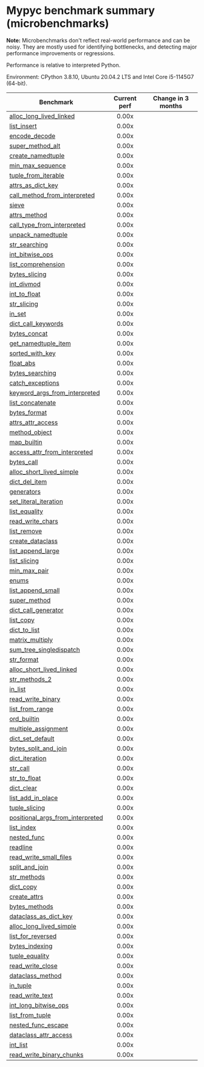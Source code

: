 # Mypyc benchmark summary (microbenchmarks)

**Note:** Microbenchmarks don't reflect real-world performance and can be noisy.
           They are mostly used for identifying bottlenecks, and detecting major performance
           improvements or regressions.

Performance is relative to interpreted Python.

Environment: CPython 3.8.10, Ubuntu 20.04.2 LTS and Intel Core i5-1145G7 (64-bit).

| Benchmark | Current perf | Change in 3 months |
| --- | :---: | :---: |
| [alloc_long_lived_linked](benchmarks/alloc_long_lived_linked.md) | 0.00x |  |
| [list_insert](benchmarks/list_insert.md) | 0.00x |  |
| [encode_decode](benchmarks/encode_decode.md) | 0.00x |  |
| [super_method_alt](benchmarks/super_method_alt.md) | 0.00x |  |
| [create_namedtuple](benchmarks/create_namedtuple.md) | 0.00x |  |
| [min_max_sequence](benchmarks/min_max_sequence.md) | 0.00x |  |
| [tuple_from_iterable](benchmarks/tuple_from_iterable.md) | 0.00x |  |
| [attrs_as_dict_key](benchmarks/attrs_as_dict_key.md) | 0.00x |  |
| [call_method_from_interpreted](benchmarks/call_method_from_interpreted.md) | 0.00x |  |
| [sieve](benchmarks/sieve.md) | 0.00x |  |
| [attrs_method](benchmarks/attrs_method.md) | 0.00x |  |
| [call_type_from_interpreted](benchmarks/call_type_from_interpreted.md) | 0.00x |  |
| [unpack_namedtuple](benchmarks/unpack_namedtuple.md) | 0.00x |  |
| [str_searching](benchmarks/str_searching.md) | 0.00x |  |
| [int_bitwise_ops](benchmarks/int_bitwise_ops.md) | 0.00x |  |
| [list_comprehension](benchmarks/list_comprehension.md) | 0.00x |  |
| [bytes_slicing](benchmarks/bytes_slicing.md) | 0.00x |  |
| [int_divmod](benchmarks/int_divmod.md) | 0.00x |  |
| [int_to_float](benchmarks/int_to_float.md) | 0.00x |  |
| [str_slicing](benchmarks/str_slicing.md) | 0.00x |  |
| [in_set](benchmarks/in_set.md) | 0.00x |  |
| [dict_call_keywords](benchmarks/dict_call_keywords.md) | 0.00x |  |
| [bytes_concat](benchmarks/bytes_concat.md) | 0.00x |  |
| [get_namedtuple_item](benchmarks/get_namedtuple_item.md) | 0.00x |  |
| [sorted_with_key](benchmarks/sorted_with_key.md) | 0.00x |  |
| [float_abs](benchmarks/float_abs.md) | 0.00x |  |
| [bytes_searching](benchmarks/bytes_searching.md) | 0.00x |  |
| [catch_exceptions](benchmarks/catch_exceptions.md) | 0.00x |  |
| [keyword_args_from_interpreted](benchmarks/keyword_args_from_interpreted.md) | 0.00x |  |
| [list_concatenate](benchmarks/list_concatenate.md) | 0.00x |  |
| [bytes_format](benchmarks/bytes_format.md) | 0.00x |  |
| [attrs_attr_access](benchmarks/attrs_attr_access.md) | 0.00x |  |
| [method_object](benchmarks/method_object.md) | 0.00x |  |
| [map_builtin](benchmarks/map_builtin.md) | 0.00x |  |
| [access_attr_from_interpreted](benchmarks/access_attr_from_interpreted.md) | 0.00x |  |
| [bytes_call](benchmarks/bytes_call.md) | 0.00x |  |
| [alloc_short_lived_simple](benchmarks/alloc_short_lived_simple.md) | 0.00x |  |
| [dict_del_item](benchmarks/dict_del_item.md) | 0.00x |  |
| [generators](benchmarks/generators.md) | 0.00x |  |
| [set_literal_iteration](benchmarks/set_literal_iteration.md) | 0.00x |  |
| [list_equality](benchmarks/list_equality.md) | 0.00x |  |
| [read_write_chars](benchmarks/read_write_chars.md) | 0.00x |  |
| [list_remove](benchmarks/list_remove.md) | 0.00x |  |
| [create_dataclass](benchmarks/create_dataclass.md) | 0.00x |  |
| [list_append_large](benchmarks/list_append_large.md) | 0.00x |  |
| [list_slicing](benchmarks/list_slicing.md) | 0.00x |  |
| [min_max_pair](benchmarks/min_max_pair.md) | 0.00x |  |
| [enums](benchmarks/enums.md) | 0.00x |  |
| [list_append_small](benchmarks/list_append_small.md) | 0.00x |  |
| [super_method](benchmarks/super_method.md) | 0.00x |  |
| [dict_call_generator](benchmarks/dict_call_generator.md) | 0.00x |  |
| [list_copy](benchmarks/list_copy.md) | 0.00x |  |
| [dict_to_list](benchmarks/dict_to_list.md) | 0.00x |  |
| [matrix_multiply](benchmarks/matrix_multiply.md) | 0.00x |  |
| [sum_tree_singledispatch](benchmarks/sum_tree_singledispatch.md) | 0.00x |  |
| [str_format](benchmarks/str_format.md) | 0.00x |  |
| [alloc_short_lived_linked](benchmarks/alloc_short_lived_linked.md) | 0.00x |  |
| [str_methods_2](benchmarks/str_methods_2.md) | 0.00x |  |
| [in_list](benchmarks/in_list.md) | 0.00x |  |
| [read_write_binary](benchmarks/read_write_binary.md) | 0.00x |  |
| [list_from_range](benchmarks/list_from_range.md) | 0.00x |  |
| [ord_builtin](benchmarks/ord_builtin.md) | 0.00x |  |
| [multiple_assignment](benchmarks/multiple_assignment.md) | 0.00x |  |
| [dict_set_default](benchmarks/dict_set_default.md) | 0.00x |  |
| [bytes_split_and_join](benchmarks/bytes_split_and_join.md) | 0.00x |  |
| [dict_iteration](benchmarks/dict_iteration.md) | 0.00x |  |
| [str_call](benchmarks/str_call.md) | 0.00x |  |
| [str_to_float](benchmarks/str_to_float.md) | 0.00x |  |
| [dict_clear](benchmarks/dict_clear.md) | 0.00x |  |
| [list_add_in_place](benchmarks/list_add_in_place.md) | 0.00x |  |
| [tuple_slicing](benchmarks/tuple_slicing.md) | 0.00x |  |
| [positional_args_from_interpreted](benchmarks/positional_args_from_interpreted.md) | 0.00x |  |
| [list_index](benchmarks/list_index.md) | 0.00x |  |
| [nested_func](benchmarks/nested_func.md) | 0.00x |  |
| [readline](benchmarks/readline.md) | 0.00x |  |
| [read_write_small_files](benchmarks/read_write_small_files.md) | 0.00x |  |
| [split_and_join](benchmarks/split_and_join.md) | 0.00x |  |
| [str_methods](benchmarks/str_methods.md) | 0.00x |  |
| [dict_copy](benchmarks/dict_copy.md) | 0.00x |  |
| [create_attrs](benchmarks/create_attrs.md) | 0.00x |  |
| [bytes_methods](benchmarks/bytes_methods.md) | 0.00x |  |
| [dataclass_as_dict_key](benchmarks/dataclass_as_dict_key.md) | 0.00x |  |
| [alloc_long_lived_simple](benchmarks/alloc_long_lived_simple.md) | 0.00x |  |
| [list_for_reversed](benchmarks/list_for_reversed.md) | 0.00x |  |
| [bytes_indexing](benchmarks/bytes_indexing.md) | 0.00x |  |
| [tuple_equality](benchmarks/tuple_equality.md) | 0.00x |  |
| [read_write_close](benchmarks/read_write_close.md) | 0.00x |  |
| [dataclass_method](benchmarks/dataclass_method.md) | 0.00x |  |
| [in_tuple](benchmarks/in_tuple.md) | 0.00x |  |
| [read_write_text](benchmarks/read_write_text.md) | 0.00x |  |
| [int_long_bitwise_ops](benchmarks/int_long_bitwise_ops.md) | 0.00x |  |
| [list_from_tuple](benchmarks/list_from_tuple.md) | 0.00x |  |
| [nested_func_escape](benchmarks/nested_func_escape.md) | 0.00x |  |
| [dataclass_attr_access](benchmarks/dataclass_attr_access.md) | 0.00x |  |
| [int_list](benchmarks/int_list.md) | 0.00x |  |
| [read_write_binary_chunks](benchmarks/read_write_binary_chunks.md) | 0.00x |  |
